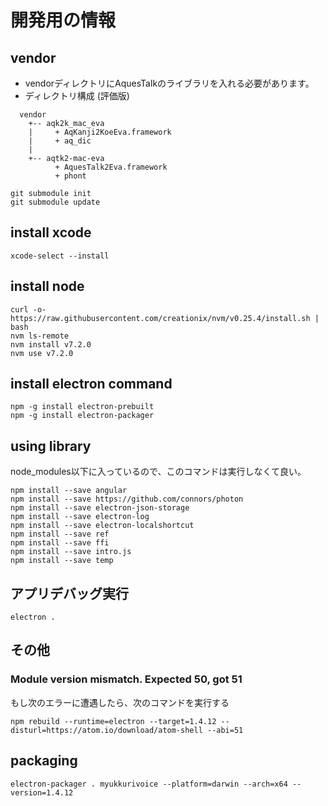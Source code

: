 # 開発用の情報
## vendor
* vendorディレクトリにAquesTalkのライブラリを入れる必要があります。
* ディレクトリ構成 (評価版)

```
  vendor
    +-- aqk2k_mac_eva
    |     + AqKanji2KoeEva.framework
    |     + aq_dic
    |
    +-- aqtk2-mac-eva
          + AquesTalk2Eva.framework
          + phont
```

    git submodule init
    git submodule update

## install xcode
    xcode-select --install

## install node
    curl -o- https://raw.githubusercontent.com/creationix/nvm/v0.25.4/install.sh | bash
    nvm ls-remote
    nvm install v7.2.0
    nvm use v7.2.0

## install electron command
    npm -g install electron-prebuilt
    npm -g install electron-packager

## using library
node_modules以下に入っているので、このコマンドは実行しなくて良い。  

    npm install --save angular
    npm install --save https://github.com/connors/photon
    npm install --save electron-json-storage
    npm install --save electron-log
    npm install --save electron-localshortcut
    npm install --save ref
    npm install --save ffi
    npm install --save intro.js
    npm install --save temp

## アプリデバッグ実行
    electron .

## その他
### Module version mismatch. Expected 50, got 51
もし次のエラーに遭遇したら、次のコマンドを実行する

    npm rebuild --runtime=electron --target=1.4.12 --disturl=https://atom.io/download/atom-shell --abi=51

## packaging
    electron-packager . myukkurivoice --platform=darwin --arch=x64 --version=1.4.12


